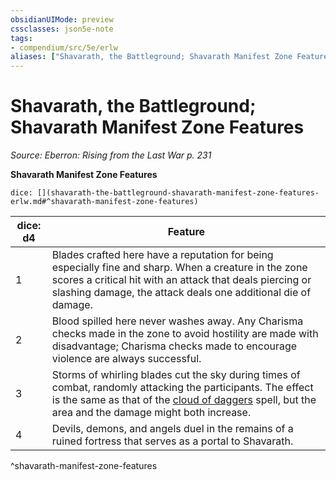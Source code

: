 ```yaml
---
obsidianUIMode: preview
cssclasses: json5e-note
tags:
- compendium/src/5e/erlw
aliases: ["Shavarath, the Battleground; Shavarath Manifest Zone Features"]
---
```

# Shavarath, the Battleground; Shavarath Manifest Zone Features
*Source: Eberron: Rising from the Last War p. 231* 

**Shavarath Manifest Zone Features**

`dice: [](shavarath-the-battleground-shavarath-manifest-zone-features-erlw.md#^shavarath-manifest-zone-features)`

| dice: d4 | Feature |
|----------|---------|
| 1 | Blades crafted here have a reputation for being especially fine and sharp. When a creature in the zone scores a critical hit with an attack that deals piercing or slashing damage, the attack deals one additional die of damage. |
| 2 | Blood spilled here never washes away. Any Charisma checks made in the zone to avoid hostility are made with disadvantage; Charisma checks made to encourage violence are always successful. |
| 3 | Storms of whirling blades cut the sky during times of combat, randomly attacking the participants. The effect is the same as that of the [cloud of daggers](/3-Mechanics/CLI/spells/cloud-of-daggers.md) spell, but the area and the damage might both increase. |
| 4 | Devils, demons, and angels duel in the remains of a ruined fortress that serves as a portal to Shavarath. |
^shavarath-manifest-zone-features